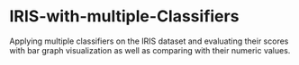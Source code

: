 # IRIS-with-multiple-Classifiers
Applying multiple classifiers on the IRIS dataset and evaluating their scores with bar graph visualization as well as comparing with their numeric values.
